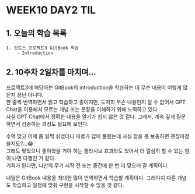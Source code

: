 # WEEK10 DAY2 TIL

## 1. 오늘의 학습 목록
```
1. 핀토스 프로젝트3 GitBook 학습
    - Introduction
```

## 2. 10주차 2일차를 마치며...
프로젝트3에 해당하는 GitBook의 introduction을 학습하는 데 무슨 내용이 이렇게 많은지 장난 아니다.  
한 줄씩 번역하면서 읽고 학습하고 중이지만, 도저히 무슨 내용인지 알 수 없어서 GPT Chat을 이용해서 모르는 개념 또는 문장을 이해하기 위해 노력하고 있다.  
사실 GPT Chat에서 정확한 내용을 알기가 쉽지 않은 것 같다. 그래서, 계속 깊게 질문하면서 검증하는 과정도 필요해 보인다.

수액 맞고 어제 좀 일찍 쉬었더니 피로가 많이 풀렸는데 사실 잠을 좀 보충하면 괜찮아졌을지도?...😂  
그래도 맞았으니 좋아졌을 거야 하는 플라시보 효과라도 있어서 더 열심히 할 수 있는 힘이 나면 다행인 거 같다.  
기회가 된다면, 나만의 무기 시작 전 또는 중간에 한 번 더 맞으러 갈 계획이다.

내일은 GitBook 내용을 최대한 많이 번역하면서 학습할 계획이다. 그래야지 다른 개념도 학습하고 일정에 맞춰 구현을 시작할 수 있을 것 같다.